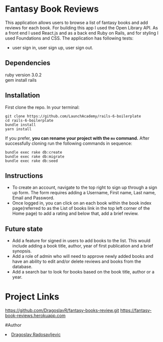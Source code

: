 # Fantasy Book Reviews

This application allows users to browse a list of fantasy books and add reviews for each book.
For building this app I used the Open Library API. As a front end I used React.js and as a back end Ruby on Rails, and for styling I used Foundations and CSS.
The application has following tests:
- user sign in, user sign up, user sign out.

## Dependencies
ruby version 3.0.2 <br>
gem install rails

## Installation

First clone the repo. In your terminal:

```
git clone https://github.com/LaunchAcademy/rails-6-boilerplate
cd rails-6-boilerplate 
bundle install
yarn install
```
If you prefer, **you can rename your project with the `mv` command.**
 After successfully cloning run the following commands in sequence:

```
bundle exec rake db:create
bundle exec rake db:migrate
bundle exec rake db:seed
```

## Instructions

* To create an account, navigate to the top right to sign up through a sign up form. The form requires adding a Username, First name, Last name, Email and Password.
* Once logged in, you can click on an each book within the book index page(referred to as the List of books link in the top left corner of the Home page) to add a rating
and below that, add a brief review.

## Future state

* Add a feature for signed in users to add books to the list. This would include adding a book title, author, year of first publication and a brief synopsis. 
* Add a role of admin who will need to approve newly added books and have an ability to edit and/or delete reviews and books from the database.
* Add a search bar to look for books based on the book title, author or a year.

# Project Links
https://github.com/DragoslavR/fantasy-books-review.git
https://fantasy-book-reviews.herokuapp.com

#Author

<li><a href="https://github.com/DragoslavR">Dragoslav Radosavljevic</a></li>
